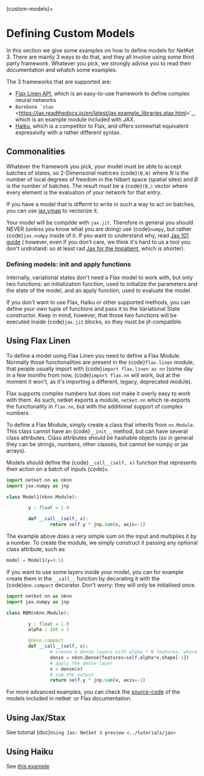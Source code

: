 (custom-models)=

# Defining Custom Models

In this section we give some examples on how to define models for NetKet 3.
There are mainly 3 ways to do that, and they all involve using some third party
framework.
Whatever you pick, we strongly advise you to read their documentation and whatch
some examples.

The 3 frameworks that are supported are:

- [Flax Linen API](https://flax.readthedocs.io/en/latest/examples.html), which is an easy-to-use framework to define complex neural networks
- `` Barebone `stax `` \<<https://jax.readthedocs.io/en/latest/jax.example_libraries.stax.html>>\`\_, which is an example module included with JAX.
- [Haiku](https://github.com/deepmind/dm-haiku), which is a competitor to Flax, and offers somewhat equivalent expressivity with a rather different syntax.

## Commonalities

Whatever the framework you pick, your model must be able to accept batches of states, so 2-Dimensonal matrices {code}`(B,N)` where $N$ is the number of local degrees of freedom in the hilbert space (spatial sites) and $B$ is the number of batches.
The result *must* be a {code}`(B,)` vector  where every element is the evaluation of
your network for that entry.

If you have a model that is differnt to write in such a way to act on batches, you
can use [jax.vmap](https://jax.readthedocs.io/en/latest/jax.html#jax.vmap) to vectorize it.

Your model will be compilde with `jax.jit`. Therefore in general you should NEVER (unless you know what you are doing) use {code}`numpy`, but rather {code}`jax.numpy` inside of it.
If you want to understand why, read [Jax 101 guide](https://jax.readthedocs.io/en/latest/jax-101/index.html) ( however, even if you don't care, we think it's hard to us a tool you don't undrstand: so at least rad [Jax for the Impatient](https://flax.readthedocs.io/en/latest/notebooks/jax_for_the_impatient.html), which is shorter).

### Defining models: init and apply functions

Internally, variational states don't need a Flax model to work with, but only two functions: an initialization
function, used to initialize the parameters and the state of the model, and an apply function, used to evaluate
the model.

If you don't want to use Flax, Haiku or other supported methods, you can define your own tuple of functions and
pass it to the Variational State constructor. Keep in mind, however, that those two functions will be executed
inside {code}`jax.jit` blocks, so they must be jit-compatible.

## Using Flax Linen

To define a model using Flax Linen you need to define a Flax Module. Normally those functionalities are present
in the {code}`flax.linen` module, that people usually import with {code}`import flax.linen as nn` (some day in
a few months from now, {code}`import flax.nn` will work, but at the moment it won't, as it's importing a different,
legacy, deprecated module).

Flax supports complex numbers but does not make it overly easy to work with them.
As such, netket exports a module, `netket.nn` which re-exports the functionality in `flax.nn`, but
with the additional support of complex numbers.

To define a Flax Module, simply create a class that inherits from `nn.Module`.
This class cannot have an {code}`__init__` method, but can have several class attributes.
Class attributes should be hashable objects (so in general they can be strings, numbers, other classes, but cannot
be numpy or jax arrays).

Models should define the {code}`__call__(self, x)` function that represents their action on a batch of inputs {code}`x`.

```python
import netket.nn as nknn
import jax.numpy as jnp

class Model1(nknn.Module):

        y : float = 1.0

        def __call__(self, x):
                return self.y * jnp.sum(x, axis=-1)
```

The example above does a very simple sum on the input and multiplies it by a number. To create the module, we simply construct it
passing any optional class attribute, such as:

```python
model = Model1(y=0.5)
```

If you want to use some layers inside your model, you can for example create them in the `__call__` function by decorating it with
the {code}`@nn.compact` decorator. Don't worry: they will only be initialised once.

```python
import netket.nn as nknn
import jax.numpy as jnp

class RBM(nknn.Module):

        y : float = 1.0
        alpha : int = 1

        @nknn.compact
        def __call__(self, x):
                # create a dense layers with alpha * N features, where N is the size of the system
                dense = nknn.Dense(features=self.alpha*x.shape[-1])
                # apply the dense layer
                x = dense(x)
                # sum the output
                return self.y * jnp.sum(x, axis=-1)
```

For more advanced examples, you can check the [source-code](https://github.com/netket/netket/tree/master/netket/models)
of the models included in netket  or Flax documentation.

## Using Jax/Stax

See tutorial {doc}`Using Jax: Netket 3 preview <../tutorials/jax>`

## Using Haiku

See [this example](https://github.com/netket/netket/blob/master/Examples/Ising1d/ising1d_hk.py)

